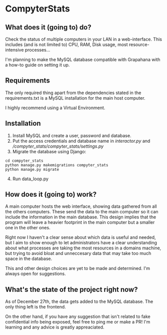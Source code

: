 # CompyterStats
## What does it (going to) do?
Check the status of multiple computers in your LAN in a web-interface. This includes (and is not limited to) CPU, RAM, Disk usage, most resource-intensive processes...

I'm planning to make the MySQL database compatible with Grapahana with a how-to guide on setting it up.

## Requirements
The only required thing apart from the dependencies stated in the requirements.txt is a MySQL installation for the main host computer.

I highly recommend using a Virtual Environment.

## Installation

1. Install MySQL and create a user, password and database.
2. Put the access credentials and database name in *interactor.py* and  */compyter_stats/compyter_stats/settings.py*
3. Migrate the database using Django:
```
cd compyter_stats
python manage.py makemigrations compyter_stats  
python manage.py migrate
```
4. Run data_loop.py 

## How does it (going to) work?
A main computer hosts the web interface, showing data gathered from all the others computers. These send the data to the main computer so it can include the information in the main database. This design implies that the program will leave a heavier footprint in the main computer but a smaller one in the other ones.

Right now I haven't a clear sense about which data is useful and needed, but I aim to show enough to let administrators have a clear understanding about what processes are taking the most resources in a domains machine, but trying to avoid bloat and unneccesary data that may take too much space in the database.

This and other design choices are yet to be made and determined. I'm always open for suggestions.

## What's the state of the project right now?
As of December 27th, the data gets added to the MySQL database. The only thing left is the frontend.

On the other hand, if you have any suggestion that isn't related to fake confidential info being exposed, feel free to ping me or make a PR! I'm learning and any advice is greatly appreaciated.
